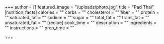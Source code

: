 +++
author = []
featured_image = "/uploads/photo.jpg"
title = "Pad Thai"
[nutrition_facts]
calories = ""
carbs = ""
cholesterol = ""
fiber = ""
protein = ""
saturated_fat = ""
sodium = ""
sugar = ""
total_fat = ""
trans_fat = ""
unsaturated_fat = ""
[recipe]
cook_time = ""
description = ""
ingredients = ""
instructions = ""
prep_time = ""

+++

